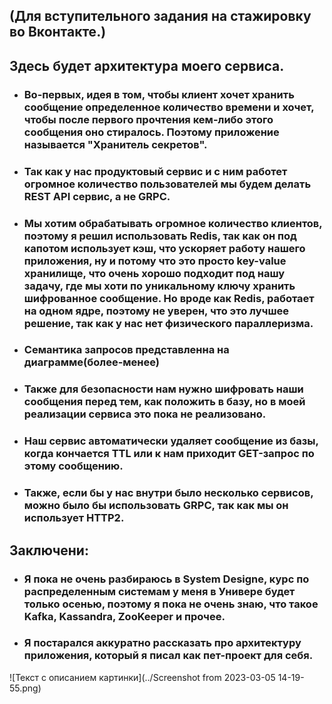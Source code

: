 ## (Для вступительного задания на стажировку во Вконтакте.)

## Здесь будет архитектура моего сервиса.

* ### Во-первых, идея в том, чтобы клиент хочет хранить сообщение определенное количество времени и хочет, чтобы после первого прочтения кем-либо этого сообщения оно стиралось. Поэтому приложение называется "Хранитель секретов".
* ### Так как у нас продуктовый сервис и с ним работет огромное количество пользователей мы будем делать REST API сервис, а не GRPC.
* ### Мы хотим обрабатывать огромное количество клиентов, поэтому я решил использовать Redis, так как он под капотом использует кэш, что ускоряет работу нашего приложения, ну и потому что это просто key-value хранилище, что очень хорошо подходит под нашу задачу, где мы хоти по уникальному ключу хранить шифрованное сообщение. Но вроде как Redis, работает на одном ядре, поэтому не уверен, что это лучшее решение, так как у нас нет физического параллеризма.
* ### Семантика запросов представленна на диаграмме(более-менее)
* ### Также для безопасности нам нужно шифровать наши сообщения перед тем, как положить в базу, но в моей реализации сервиса это пока не реализовано.
* ### Наш сервис автоматически удаляет сообщение из базы, когда кончается TTL или к нам приходит GET-запрос по этому сообщению.
* ### Также, если бы у нас внутри было несколько сервисов, можно было бы использовать GRPC, так как мы он использует HTTP2.
## Заключени:
* ### Я пока не очень разбираюсь в System Designe, курс по распределенным системам у меня в Универе будет только осенью, поэтому я пока не очень знаю, что такое Kafka, Kassandra, ZooKeeper и прочее.
* ### Я постарался аккуратно рассказать про архитектуру приложения, который я писал как пет-проект для себя.

![Текст с описанием картинки](../Screenshot from 2023-03-05 14-19-55.png)

